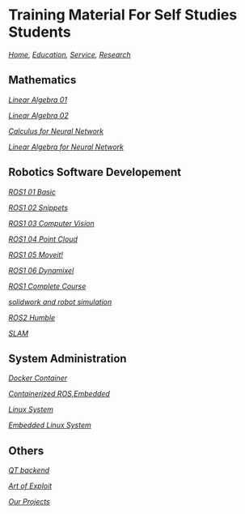# Training Material For Self Studies Students
*[Home](./README.md),  [Education](./education.md),  [Service](https://romrobots.com),  [Research](https://www.facebook.com/profile.php?id=100089316612691&mibextid=ZbWKwL
)*

## Mathematics
*[Linear Algebra 01](https://www.youtube.com/watch?v=GZ7bXSdt1IM&list=PLW0xjGvRlZE7yBF1oOaWMLUCSjyt0rzQq)*

*[Linear Algebra 02](https://www.youtube.com/watch?v=fssUJr30gX8&list=PLW0xjGvRlZE40TxtTcy8PdMtKtyTvKflh)*

*[Calculus for Neural Network](https://www.youtube.com/watch?v=fSGn_R5p1mQ&list=PLW0xjGvRlZE7hqkPRFSvnJWZCf5d5Xcvo)*

*[Linear Algebra for Neural Network](https://www.youtube.com/watch?v=V46fUm4rBdw&list=PLW0xjGvRlZE6hALMsGFCsDLRK2vAQ9fs7)*

## Robotics Software Developement

*[ROS1 01 Basic](https://www.youtube.com/watch?v=0YOZqPAhv_A&list=PLW0xjGvRlZE40bEtrT3Re4sv5od1sO9OM)*

*[ROS1 02 Snippets](https://www.youtube.com/watch?v=iAQreB_HhCc&list=PLW0xjGvRlZE6FKhVyv3O5PwmDItaoR-nX)*

*[ROS1 03 Computer Vision](https://www.youtube.com/watch?v=IxVmOu2rFCs&list=PLW0xjGvRlZE4fK5ucTAyUoU3BeBBgfJYV)*

*[ROS1 04 Point Cloud](https://www.youtube.com/watch?v=PDA36TBzj6M&list=PLW0xjGvRlZE6V3siHttZmCgRSL-uCTV6f)*

*[ROS1 05 Moveit!](https://www.youtube.com/watch?v=eD8CqIKtPLE&list=PLW0xjGvRlZE7q5zSDQQS9YG5Hs29uNB2e)*

*[ROS1 06 Dynamixel](https://www.youtube.com/watch?v=zU8WKWFtUiU&list=PLW0xjGvRlZE5Ri_6rfKkwpRTrA8rmNj93)*

*[ROS1 Complete Course](https://www.youtube.com/watch?v=FIe6yZtiHGE&list=PLW0xjGvRlZE4BjsjVU_WARVM7ezl5J6yc)*

*[solidwork and  robot simulation](https://www.youtube.com/watch?v=Xx0UxCZUNDo&list=PLW0xjGvRlZE6kFQgddDQu1Bae8GS7JSUN)*

*[ROS2 Humble](https://www.youtube.com/watch?v=ciXdZhIDwuo&list=PLW0xjGvRlZE4hnNKbxuZEdpOKYut1X_WA)*

*[SLAM](https://www.youtube.com/watch?v=FqwJCd3b9rQ&list=PLW0xjGvRlZE6U_KJBUxL4DK_FZVDdAFei)*

## System Administration
*[Docker Container](https://www.youtube.com/watch?v=zvKChDVKpng&list=PLW0xjGvRlZE6ZJBUfYXnV4DGksMUMm8Xs)*

*[Containerized ROS,Embedded](https://www.youtube.com/watch?v=YEoTBL4FA3U&list=PLW0xjGvRlZE5Sxeg6fs0v5GKXZv4A7YvH)*

*[Linux System](https://www.youtube.com/watch?v=abZNOu6HYOM&list=PLW0xjGvRlZE7xTirF-FalKteuDgcFmkB9)*

*[Embedded Linux System](https://www.youtube.com/watch?v=3OL1p5YtW1M&list=PLW0xjGvRlZE4wq5-d7vUerryhQyp4YjyF)*


## Others
*[QT backend](https://www.youtube.com/watch?v=ao4OcOB2jwI&list=PLW0xjGvRlZE5iYvpfPVr2wylQTu4jDks9)*

*[Art of Exploit](https://www.youtube.com/watch?v=mki4MuXgb5g&list=PLW0xjGvRlZE5qXtgJzU32Z2ckVztXqZYu)*

*[Our Projects](https://www.youtube.com/watch?v=iTVKuR4HmAk&list=PLW0xjGvRlZE45PsrZTfz8HqRfZinnxvIX)*


